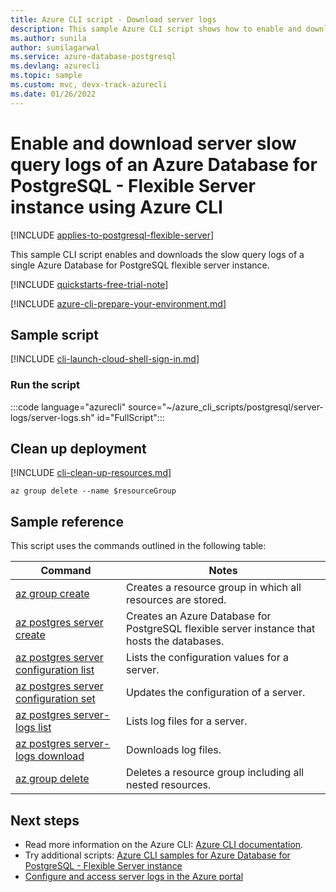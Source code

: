 ```yaml
---
title: Azure CLI script - Download server logs
description: This sample Azure CLI script shows how to enable and download the server logs of an Azure Database for PostgreSQL - Flexible Server instance.
ms.author: sunila
author: sunilagarwal
ms.service: azure-database-postgresql
ms.devlang: azurecli
ms.topic: sample
ms.custom: mvc, devx-track-azurecli
ms.date: 01/26/2022 
---
```


# Enable and download server slow query logs of an Azure Database for PostgreSQL - Flexible Server instance using Azure CLI

[!INCLUDE [applies-to-postgresql-flexible-server](../includes/applies-to-postgresql-flexible-server.md)]

This sample CLI script enables and downloads the slow query logs of a single Azure Database for PostgreSQL flexible server instance.

[!INCLUDE [quickstarts-free-trial-note](~/reusable-content/ce-skilling/azure/includes/quickstarts-free-trial-note.md)]

[!INCLUDE [azure-cli-prepare-your-environment.md](~/reusable-content/azure-cli/azure-cli-prepare-your-environment.md)]

## Sample script

[!INCLUDE [cli-launch-cloud-shell-sign-in.md](~/reusable-content/ce-skilling/azure/includes/cli-launch-cloud-shell-sign-in.md)]

### Run the script

:::code language="azurecli" source="~/azure_cli_scripts/postgresql/server-logs/server-logs.sh" id="FullScript":::

## Clean up deployment

[!INCLUDE [cli-clean-up-resources.md](~/reusable-content/ce-skilling/azure/includes/cli-clean-up-resources.md)]

```azurecli
az group delete --name $resourceGroup
```

## Sample reference

This script uses the commands outlined in the following table:

| **Command** | **Notes** |
|---|---|
| [az group create](/cli/azure/group) | Creates a resource group in which all resources are stored. |
| [az postgres server create](/cli/azure/postgres/server) | Creates an Azure Database for PostgreSQL flexible server instance that hosts the databases. |
| [az postgres server configuration list](/cli/azure/postgres/server/configuration) | Lists the configuration values for a server. |
| [az postgres server configuration set](/cli/azure/postgres/server/configuration) | Updates the configuration of a server. |
| [az postgres server-logs list](/cli/azure/postgres/server-logs) | Lists log files for a server. |
| [az postgres server-logs download](/cli/azure/postgres/server-logs) | Downloads log files. |
| [az group delete](/cli/azure/group) | Deletes a resource group including all nested resources. |

## Next steps

- Read more information on the Azure CLI: [Azure CLI documentation](/cli/azure).
- Try additional scripts: [Azure CLI samples for Azure Database for PostgreSQL - Flexible Server instance](../sample-scripts-azure-cli.md)
- [Configure and access server logs in the Azure portal](../howto-configure-server-logs-in-portal.md)
